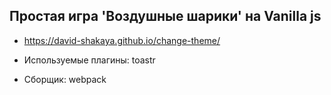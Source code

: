 ## Простая игра 'Воздушные шарики' на Vanilla js

- https://david-shakaya.github.io/change-theme/

- Используемые плагины: toastr
- Сборщик: webpack
